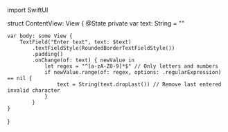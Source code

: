 import SwiftUI

struct ContentView: View {
    @State private var text: String = ""

    var body: some View {
        TextField("Enter text", text: $text)
            .textFieldStyle(RoundedBorderTextFieldStyle())
            .padding()
            .onChange(of: text) { newValue in
                let regex = "^[a-zA-Z0-9]*$" // Only letters and numbers
                if newValue.range(of: regex, options: .regularExpression) == nil {
                    text = String(text.dropLast()) // Remove last entered invalid character
                }
            }
    }
}

